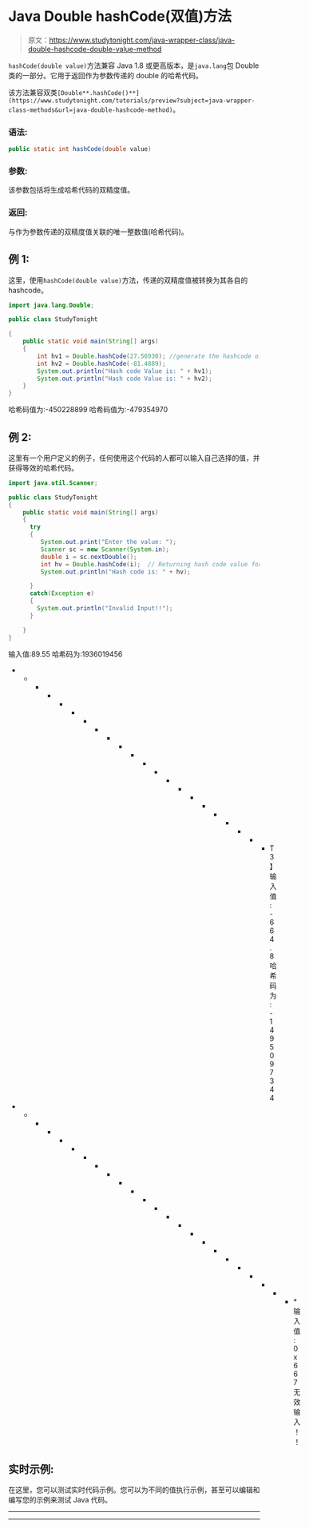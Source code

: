 # Java Double hashCode(双值)方法

> 原文：<https://www.studytonight.com/java-wrapper-class/java-double-hashcode-double-value-method>

`hashCode(double value)`方法兼容 Java 1.8 或更高版本，是`java.lang`包 Double 类的一部分。它用于返回作为参数传递的 double 的哈希代码。

该方法兼容双类`[Double**.hashCode()**](https://www.studytonight.com/tutorials/preview?subject=java-wrapper-class-methods&url=java-double-hashcode-method)`。

### 语法:

```java
public static int hashCode(double value) 
```

### 参数:

该参数包括将生成哈希代码的双精度值。

### 返回:

与作为参数传递的双精度值关联的唯一整数值(哈希代码)。

## 例 1:

这里，使用`hashCode(double value)`方法，传递的双精度值被转换为其各自的 hashcode。

```java
import java.lang.Double;

public class StudyTonight

{  
    public static void main(String[] args)  
    {  
        int hv1 = Double.hashCode(27.56930); //generate the hashcode of the passed argument
        int hv2 = Double.hashCode(-81.4889); 
        System.out.println("Hash code Value is: " + hv1); 
        System.out.println("Hash code Value is: " + hv2);
    }  
}
```

哈希码值为:-450228899
哈希码值为:-479354970

## 例 2:

这里有一个用户定义的例子，任何使用这个代码的人都可以输入自己选择的值，并获得等效的哈希代码。

```java
import java.util.Scanner; 

public class StudyTonight
{  
    public static void main(String[] args)
    {  
      try
      {
         System.out.print("Enter the value: ");  
         Scanner sc = new Scanner(System.in);         
         double i = sc.nextDouble();  
         int hv = Double.hashCode(i);  // Returning hash code value for this object
         System.out.println("Hash code is: " + hv);

      }
      catch(Exception e)
      {
        System.out.println("Invalid Input!!");
      }

    }  
} 
```

输入值:89.55
哈希码为:1936019456
* * * * * * * * * * * * * * * * * * * * * * T3】输入值:-664.8
哈希码为:-1495097344
* * * * * * * * * * * * * * * * * * * * * * * * *输入值:0x667
无效输入！！

## 实时示例:

在这里，您可以测试实时代码示例。您可以为不同的值执行示例，甚至可以编辑和编写您的示例来测试 Java 代码。

* * *

* * *